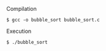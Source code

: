 Compilation

```shell
$ gcc -o bubble_sort bubble_sort.c
```

Execution

```shell
$ ./bubble_sort
```


